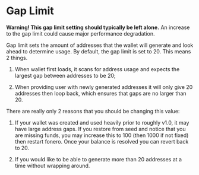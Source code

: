 # Gap Limit

**Warning! This gap limit setting should typically be left alone.**  An increase to the gap limit could cause major performance degradation.

Gap limit sets the amount of addresses that the wallet will generate and look ahead to determine usage.  By default, the gap limit is set to 20.  This means 2 things.

  1. When wallet first loads, it scans for address usage and expects the largest gap between addresses to be 20;

  2. When providing user with newly generated addresses it will only give 20 addresses then loop back, which ensures that gaps are no larger than 20.

There are really only 2 reasons that you should be changing this value:

  1. If your wallet was created and used heavily prior to roughly v1.0, it may have large address gaps.  If you restore from seed and notice that you are missing funds, you may increase this to 100 (then 1000 if not fixed) then restart fonero.  Once your balance is resolved you can revert back to 20.

  2. If you would like to be able to generate more than 20 addresses at a time without wrapping around.
